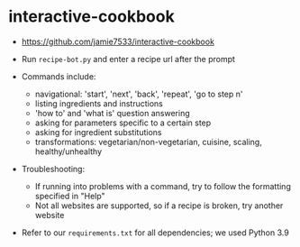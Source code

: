 # interactive-cookbook
* https://github.com/jamie7533/interactive-cookbook
* Run `recipe-bot.py` and enter a recipe url after the prompt
* Commands include:
   * navigational: 'start', 'next', 'back', 'repeat', 'go to step n'
   * listing ingredients and instructions
   * 'how to' and 'what is' question answering
   * asking for parameters specific to a certain step
   * asking for ingredient substitutions
   * transformations: vegetarian/non-vegetarian, cuisine, scaling, healthy/unhealthy

* Troubleshooting:
   * If running into problems with a command, try to follow the formatting specified in "Help"
   * Not all websites are supported, so if a recipe is broken, try another website

* Refer to our `requirements.txt` for all dependencies; we used Python 3.9
